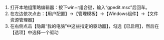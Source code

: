  1. 打开本地组策略编辑器：按下win+r组合键，输入“gpedit.msc”后回车。
 2. 在左边依次点击：【用户配置】->【管理模板】->【Windows组件】->【文件资源管理器】
 3. 在右侧点击【隐藏“我的电脑”中这些指定的驱动器】，勾选【已启用】，然后在【选项】中选择一个驱动
